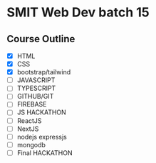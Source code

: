 # SMIT Web Dev batch 15

## Course Outline

- [x] HTML
- [x] CSS
- [x] bootstrap/tailwind
- [ ] JAVASCRIPT
- [ ] TYPESCRIPT
- [ ] GITHUB/GIT
- [ ] FIREBASE
- [ ] JS HACKATHON
- [ ] ReactJS
- [ ] NextJS
- [ ] nodejs expressjs
- [ ] mongodb
- [ ] Final HACKATHON
